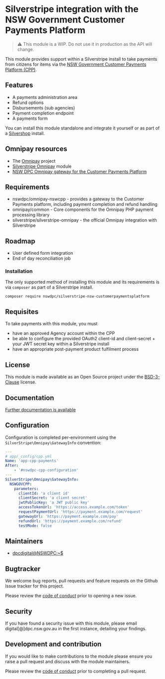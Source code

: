 # Silverstripe integration with the NSW Government Customer Payments Platform

> ⚠️ This module is a WIP. Do not use it in production as the API will change.

This module provides support within a Silverstripe install to take payments from citizens for items via the [NSW Government Customer Payments Platform (CPP)](https://cpp-info-hub.service.nsw.gov.au/).

## Features

+ A payments administration area
+ Refund options
+ Disbursements (sub agencies)
+ Payment completion endpoint
+ A payments form

You can install this module standalone and integrate it yourself or as part of a [Silvershop](https://github.com/silvershop/silvershop-core) install.

## Omnipay resources

+ The [Omnipay](https://github.com/thephpleague/omnipay) project
+ [Silverstripe Omnipay](https://github.com/silverstripe/silverstripe-omnipay) module
+ [NSW DPC Omnipay gateway for the Customer Payments Platform](https://github.com/nswdpc/omnipay-nswcpp)

## Requirements

+ nswdpc/omnipay-nswcpp - provides a gateway to the Customer Payments platform, including payment completion and refund handling
+ omnipay/common - Core components for the Omnipay PHP payment processing library
+ silverstripe/silverstripe-omnipay - the official Omnipay integration with Silverstripe


## Roadmap

+ User defined form integration
+ End of day reconciliation job

### Installation

The only supported method of installing this module and its requirements is via `composer` as part of a Silverstripe install.

```shell
composer require nswdpc/silverstripe-nsw-customerpaymentsplatform
```

## Requisites

To take payments with this module, you must

- have an approved Agency account within the CPP
- be able to configure the provided OAuth2 client-id and client-secret + your JWT secret key within a Silverstripe install
- have an appropriate post-payment product fulfilment process

## License

This module is made available as an Open Source project under the [BSD-3-Clause](./LICENSE.md) license.

## Documentation

[Further documentation is available](./docs/en/001_index.md)

## Configuration

Configuration is completed per-environment using the `SilverStripe\Omnipay\GatewayInfo` convention:

```yml
---
# app/_config/cpp.yml
Name: 'app-cpp-payments'
After:
    - '#nswdpc-cpp-configuration'
---
SilverStripe\Omnipay\GatewayInfo:
  NSWGOVCPP:
    parameters:
      clientId: 'a client id'
      clientSecret: 'a client secret'
      jwtPublicKey: 'a JWT public key'
      accessTokenUrl: 'https://access.example.com/token'
      requestPaymentUrl: 'https://payment.example.com/request'
      gatewayUrl: 'https://payment.example.com/pay'
      refundUrl: 'https://payment.example.com/refund'
      testMode: false
```

## Maintainers

+ [dpcdigital@NSWDPC:~$](https://dpc.nsw.gov.au)


## Bugtracker

We welcome bug reports, pull requests and feature requests on the Github Issue tracker for this project.

Please review the [code of conduct](./code-of-conduct.md) prior to opening a new issue.

## Security

If you have found a security issue with this module, please email digital[@]dpc.nsw.gov.au in the first instance, detailing your findings.

## Development and contribution

If you would like to make contributions to the module please ensure you raise a pull request and discuss with the module maintainers.

Please review the [code of conduct](./code-of-conduct.md) prior to completing a pull request.
